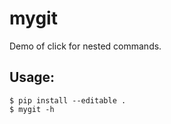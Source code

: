 mygit
=====

Demo of click for nested commands.

Usage:
------

```
$ pip install --editable .
$ mygit -h
```
